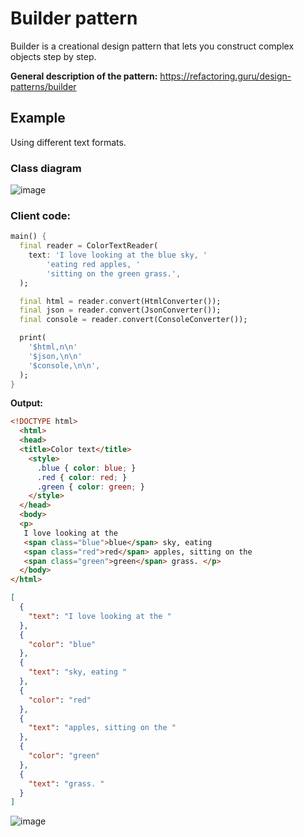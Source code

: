 # Builder pattern
Builder is a creational design pattern that lets you construct complex objects step by step.

**General description of the pattern:**
https://refactoring.guru/design-patterns/builder

## Example 
Using different text formats. 

### Class diagram
![image](https://user-images.githubusercontent.com/8049534/152779648-13301589-27c7-4818-966b-ad1773384997.png)

### Client code:
```dart
main() {
  final reader = ColorTextReader(
    text: 'I love looking at the blue sky, '
        'eating red apples, '
        'sitting on the green grass.',
  );

  final html = reader.convert(HtmlConverter());
  final json = reader.convert(JsonConverter());
  final console = reader.convert(ConsoleConverter());

  print(
    '$html,n\n'
    '$json,\n\n'
    '$console,\n\n',
  );
}
```

**Output:**
```html
<!DOCTYPE html>
  <html>
  <head>
  <title>Color text</title>
    <style>
      .blue { color: blue; }
      .red { color: red; }
      .green { color: green; }
    </style>
  </head>
  <body>
  <p>
   I love looking at the
   <span class="blue">blue</span> sky, eating
   <span class="red">red</span> apples, sitting on the
   <span class="green">green</span> grass. </p>
  </body>
</html>
```
```json
[
  {
    "text": "I love looking at the "
  },
  {
    "color": "blue"
  },
  {
    "text": "sky, eating "
  },
  {
    "color": "red"
  },
  {
    "text": "apples, sitting on the "
  },
  {
    "color": "green"
  },
  {
    "text": "grass. "
  }
]
```
![image](https://user-images.githubusercontent.com/8049534/150763802-9d21f8b7-011d-4ff5-bb53-5d8a3d6d1d4c.png)


